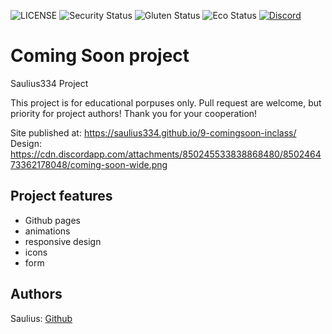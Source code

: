![LICENSE](https://img.shields.io/badge/license-MIT-blue.svg?style=flat-square)
![Security Status](https://img.shields.io/security-headers?label=Security&url=https%3A%2F%2Fgithub.com&style=flat-square)
![Gluten Status](https://img.shields.io/badge/Gluten-Free-green.svg)
![Eco Status](https://img.shields.io/badge/ECO-Friendly-green.svg)
[![Discord](https://discord.com/api/guilds/571393319201144843/widget.png)](https://discord.gg/dRwW4rw)

# Coming Soon project

Saulius334 Project

This project is for educational porpuses only. Pull request are welcome, but priority for project authors! Thank you for your cooperation!

Site published at: https://saulius334.github.io/9-comingsoon-inclass/
Design: https://cdn.discordapp.com/attachments/850245533838868480/850246473362178048/coming-soon-wide.png

## Project features

-   Github pages
-   animations
-   responsive design
-   icons
-   form

## Authors

Saulius: [Github](https://github.com/Saulius334)